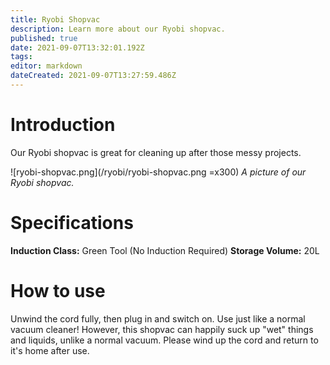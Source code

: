 ```yaml
---
title: Ryobi Shopvac
description: Learn more about our Ryobi shopvac.
published: true
date: 2021-09-07T13:32:01.192Z
tags: 
editor: markdown
dateCreated: 2021-09-07T13:27:59.486Z
---
```


# Introduction
Our Ryobi shopvac is great for cleaning up after those messy projects.

![ryobi-shopvac.png](/ryobi/ryobi-shopvac.png =x300)
*A picture of our Ryobi shopvac.*

# Specifications
**Induction Class:** Green Tool (No Induction Required)
**Storage Volume:** 20L

# How to use
Unwind the cord fully, then plug in and switch on. Use just like a normal vacuum cleaner! However, this shopvac can happily suck up "wet" things and liquids, unlike a normal vacuum. Please wind up the cord and return to it's home after use.

